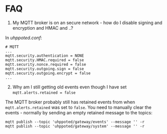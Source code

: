# FAQ

1. My MQTT broker is on an secure network - how do I disable signing and encryption and HMAC and ..?

In _uhppoted.conf_:
```
# MQTT
...
mqtt.security.authentication = NONE
mqtt.security.HMAC.required = false
mqtt.security.nonce.required = false
mqtt.security.outgoing.sign = false
mqtt.security.outgoing.encrypt = false
...
```

2. Why am I still getting old events even though I have set `mqtt.alerts.retained = false`

The MQTT broker probably still has retained events from when `mqtt.alerts.retained` was set to `false`. You
need to manually clear the events - normally by sending an empty retained message to the topics:

```
mqtt publish --topic 'uhppoted/gateway/events' --message '' -r
mqtt publish --topic 'uhppoted/gateway/system' --message '' -r
```